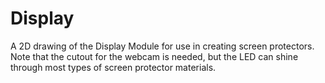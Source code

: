 # Display
A 2D drawing of the Display Module for use in creating screen protectors.
Note that the cutout for the webcam is needed, but the LED can shine through
most types of screen protector materials.
